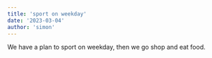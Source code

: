 ```yaml
---
title: 'sport on weekday'
date: '2023-03-04'
author: 'simon'
---
```


We have a plan to sport on weekday, then we go shop and eat food.
